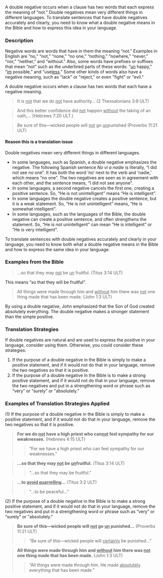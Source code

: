 
A double negative occurs when a clause has two words that each express the meaning of “not."  Double negatives mean very different things in different languages. To translate sentences that have double negatives accurately and clearly, you need to know what a double negative means in the Bible and how to express this idea in your language.

### Description

Negative words are words that have in them the meaning “not.” Examples in English are “no,” “not,” “none,” “no one,” “nothing,” “nowhere,” “never,” “nor,” “neither,” and “without.” Also, some words have prefixes or suffixes that mean “not” such as the underlined parts of these words: “<u>un</u> happy,” “<u>im</u> possible,” and “use<u>less</u>.” Some other kinds of words also have a negative meaning, such as "lack" or "reject," or even "fight" or "evil."

A double negative occurs when a clause has two words that each have a negative meaning.

> It is <u>not</u> that we do <u>not</u> have authority… (2 Thessalonians 3:9 ULT)

> And this better confidence did <u>not</u> happen <u>without</u> the taking of an oath,… (Hebrews 7:20 ULT.)  

> Be sure of this—wicked people will <u>not</u> go <u>un</u>punished (Proverbs 11:21 ULT)

#### Reason this is a translation issue

Double negatives mean very different things in different languages.

* In some languages, such as Spanish, a double negative emphasizes the negative. The following Spanish sentence *No ví a nadie* is literally, “I did not see no one”. It has both the word ‘no’ next to the verb and ‘nadie,’ which means “no one”. The two negatives are seen as in agreement with each other, and the sentence means, “I did not see anyone”.
* In some languages, a second negative cancels the first one, creating a positive sentence. So, “He is not unintelligent” means “He is intelligent”.
* In some languages the double negative creates a positive sentence, but it is a weak statement. So, “He is not unintelligent” means, “He is somewhat intelligent”.
* In some languages, such as the languages of the Bible, the double negative can create a positive sentence, and often strengthens the statement. So, “He is not unintelligent” can mean “He is intelligent” or “He is very intelligent”.

To translate sentences with double negatives accurately and clearly in your language, you need to know both what a double negative means in the Bible and how to express the same idea in your language.

### Examples from the Bible

> …so that they may <u>not</u> be <u>un</u> fruitful. (Titus 3:14 ULT)

This means “so that they will be fruitful”.
> All things were made through him and <u>without</u> him there was <u>not</u> one thing made that has been made. (John 1:3 ULT)

By using a double negative, John emphasized that the Son of God created absolutely everything. The double negative makes a stronger statement than the simple positive.

### Translation Strategies

If double negatives are natural and are used to express the positive in your language, consider using them.  Otherwise, you could consider these strategies:

1. If the purpose of a double negative in the Bible is simply to make a positive statement, and if it would not do that in your language, remove the two negatives so that it is positive.
1. If the purpose of a double negative in the Bible is to make a strong positive statement, and if it would not do that in your language, remove the two negatives and put in a strengthening word or phrase such as “very” or “surely” or "absolutely."

### Examples of Translation Strategies Applied

(1) If the purpose of a double negative in the Bible is simply to make a positive statement, and if it would not do that in your language, remove the two negatives so that it is positive.

> **For we do <u>not</u> have a high priest who can<u>not</u> feel sympathy for our weaknesses.** (Hebrews 4:15 ULT)
>> “For we have a high priest who can feel sympathy for our weaknesses.”

> **…so that they may <u>not</u> be <u>un</u>fruitful.** (Titus 3:14 ULT)
>> “…so that they may be fruitful.”

> **...to <u>avoid quarrelling</u>...** (Titus 3:2 ULT)
>> "...to be peaceful..."

(2) If the purpose of a double negative in the Bible is to make a strong positive statement, and if it would not do that in your language, remove the two negatives and put in a strengthening word or phrase such as “very” or “surely” or "absolutely."

> **Be sure of this—wicked people will <u>not</u> go <u>un</u> punished…** (Proverbs 11:21 ULT)
>> “Be sure of this—wicked people will <u>certainly</u> be punished…”

> **All things were made through him and <u>without</u> him there was <u>not</u> one thing made that has been made.** (John 1:3 ULT)
>> “All things were made through him. He made <u>absolutely</u> everything that has been made.”

